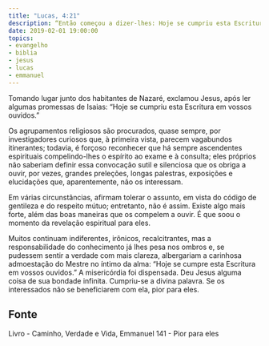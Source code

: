 ```yaml
---
title: "Lucas, 4:21"
description: “Então começou a dizer-lhes: Hoje se cumpriu esta Escritura em vossos ouvidos.”
date: 2019-02-01 19:00:00
topics: 
- evangelho
- biblia
- jesus
- lucas
- emmanuel
---
```


Tomando lugar junto dos habitantes de Nazaré, exclamou Jesus, após ler algumas
promessas de Isaias: “Hoje se cumpriu esta Escritura em vossos ouvidos.”

Os agrupamentos religiosos são procurados, quase sempre, por investigadores
curiosos que, à primeira vista, parecem vagabundos itinerantes; todavia, é
forçoso reconhecer que há sempre ascendentes espirituais compelindo-lhes o
espírito ao exame e à consulta; eles próprios não saberiam definir essa
convocação sutil e silenciosa que os obriga a ouvir, por vezes, grandes
preleções, longas palestras, exposições e elucidações que, aparentemente, não os
interessam.

Em várias circunstâncias, afirmam tolerar o assunto, em vista do código de
gentileza e do respeito mútuo; entretanto, não é assim. Existe algo mais forte,
além das boas maneiras que os compelem a ouvir. É que soou o momento da
revelação espiritual para eles.

Muitos continuam indiferentes, irônicos, recalcitrantes, mas a responsabilidade
do conhecimento já lhes pesa nos ombros e, se pudessem sentir a verdade com mais
clareza, albergariam a carinhosa admoestação do Mestre no íntimo da alma: “Hoje
se cumpre esta Escritura em vossos ouvidos.” A misericórdia foi dispensada. Deu
Jesus alguma coisa de sua bondade infinita. Cumpriu-se a divina palavra. Se os
interessados não se beneficiarem com ela, pior para eles.



## Fonte
Livro - Caminho, Verdade e Vida, Emmanuel
141 - Pior para eles
